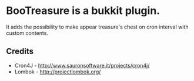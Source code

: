 BooTreasure is a bukkit plugin.
=============

It adds the possibility to make appear treasure's chest on cron interval with custom contents.

Credits
-------------
* Cron4J - http://www.sauronsoftware.it/projects/cron4j/
* Lombok - http://projectlombok.org/
